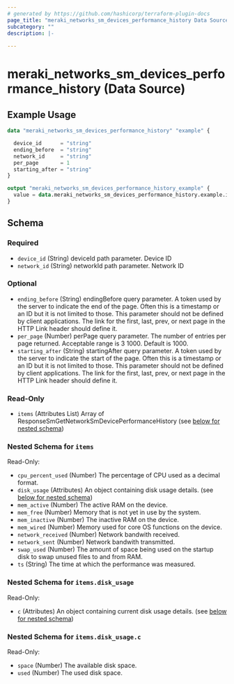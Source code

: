 ```yaml
---
# generated by https://github.com/hashicorp/terraform-plugin-docs
page_title: "meraki_networks_sm_devices_performance_history Data Source - terraform-provider-meraki"
subcategory: ""
description: |-
  
---
```


# meraki_networks_sm_devices_performance_history (Data Source)



## Example Usage

```terraform
data "meraki_networks_sm_devices_performance_history" "example" {

  device_id      = "string"
  ending_before  = "string"
  network_id     = "string"
  per_page       = 1
  starting_after = "string"
}

output "meraki_networks_sm_devices_performance_history_example" {
  value = data.meraki_networks_sm_devices_performance_history.example.items
}
```

<!-- schema generated by tfplugindocs -->
## Schema

### Required

- `device_id` (String) deviceId path parameter. Device ID
- `network_id` (String) networkId path parameter. Network ID

### Optional

- `ending_before` (String) endingBefore query parameter. A token used by the server to indicate the end of the page. Often this is a timestamp or an ID but it is not limited to those. This parameter should not be defined by client applications. The link for the first, last, prev, or next page in the HTTP Link header should define it.
- `per_page` (Number) perPage query parameter. The number of entries per page returned. Acceptable range is 3 1000. Default is 1000.
- `starting_after` (String) startingAfter query parameter. A token used by the server to indicate the start of the page. Often this is a timestamp or an ID but it is not limited to those. This parameter should not be defined by client applications. The link for the first, last, prev, or next page in the HTTP Link header should define it.

### Read-Only

- `items` (Attributes List) Array of ResponseSmGetNetworkSmDevicePerformanceHistory (see [below for nested schema](#nestedatt--items))

<a id="nestedatt--items"></a>
### Nested Schema for `items`

Read-Only:

- `cpu_percent_used` (Number) The percentage of CPU used as a decimal format.
- `disk_usage` (Attributes) An object containing disk usage details. (see [below for nested schema](#nestedatt--items--disk_usage))
- `mem_active` (Number) The active RAM on the device.
- `mem_free` (Number) Memory that is not yet in use by the system.
- `mem_inactive` (Number) The inactive RAM on the device.
- `mem_wired` (Number) Memory used for core OS functions on the device.
- `network_received` (Number) Network bandwith received.
- `network_sent` (Number) Network bandwith transmitted.
- `swap_used` (Number) The amount of space being used on the startup disk to swap unused files to and from RAM.
- `ts` (String) The time at which the performance was measured.

<a id="nestedatt--items--disk_usage"></a>
### Nested Schema for `items.disk_usage`

Read-Only:

- `c` (Attributes) An object containing current disk usage details. (see [below for nested schema](#nestedatt--items--disk_usage--c))

<a id="nestedatt--items--disk_usage--c"></a>
### Nested Schema for `items.disk_usage.c`

Read-Only:

- `space` (Number) The available disk space.
- `used` (Number) The used disk space.
